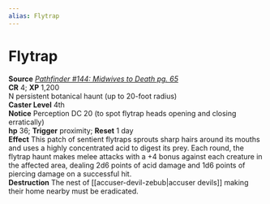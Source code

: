 ```yaml
---
alias: Flytrap
---
```


# Flytrap

**Source** [_Pathfinder #144: Midwives to Death pg. 65_](https://paizo.com/products/btq01zno)  
**CR** 4; **XP** 1,200  
N persistent botanical haunt (up to 20-foot radius)  
**Caster Level** 4th  
**Notice** Perception DC 20 (to spot flytrap heads opening and closing erratically)  
**hp** 36; **Trigger** proximity; **Reset** 1 day  
**Effect** This patch of sentient flytraps sprouts sharp hairs around its mouths and uses a highly concentrated acid to digest its prey. Each round, the flytrap haunt makes melee attacks with a +4 bonus against each creature in the affected area, dealing 2d6 points of acid damage and 1d6 points of piercing damage on a successful hit.  
**Destruction** The nest of [[accuser-devil-zebub|accuser devils]] making their home nearby must be eradicated.
